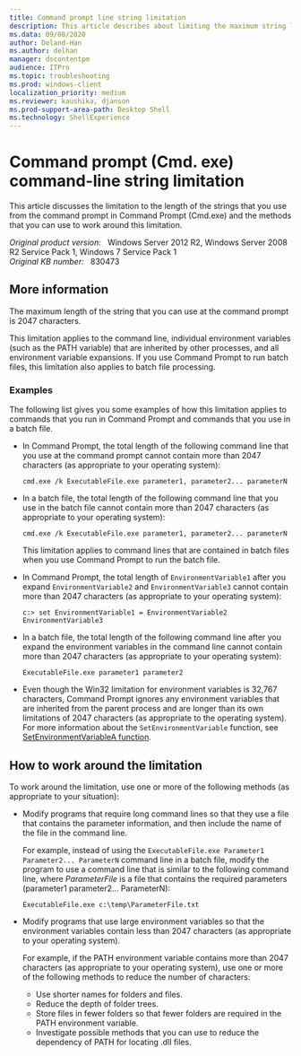 ```yaml
---
title: Command prompt line string limitation
description: This article describes about limiting the maximum string length at the command prompt, and provides solutions to fix the limitation.
ms.data: 09/08/2020
author: Deland-Han
ms.author: delhan
manager: dscontentpm
audience: ITPro
ms.topic: troubleshooting
ms.prod: windows-client
localization_priority: medium
ms.reviewer: kaushika, djanson
ms.prod-support-area-path: Desktop Shell
ms.technology: ShellExperience
---
```

# Command prompt (Cmd. exe) command-line string limitation

This article discusses the limitation to the length of the strings that you use from the command prompt in Command Prompt (Cmd.exe) and the methods that you can use to work around this limitation.

_Original product version:_ &nbsp; Windows Server 2012 R2, Windows Server 2008 R2 Service Pack 1, Windows 7 Service Pack 1  
_Original KB number:_ &nbsp; 830473

## More information

The maximum length of the string that you can use at the command prompt is 2047 characters.

This limitation applies to the command line, individual environment variables (such as the PATH variable) that are inherited by other processes, and all environment variable expansions. If you use Command Prompt to run batch files, this limitation also applies to batch file processing.

### Examples

The following list gives you some examples of how this limitation applies to commands that you run in Command Prompt and commands that you use in a batch file.

- In Command Prompt, the total length of the following command line that you use at the command prompt cannot contain more than 2047 characters (as appropriate to your operating system):

  ```console
  cmd.exe /k ExecutableFile.exe parameter1, parameter2... parameterN
  ```

- In a batch file, the total length of the following command line that you use in the batch file cannot contain more than 2047 characters (as appropriate to your operating system):

  ```console
  cmd.exe /k ExecutableFile.exe parameter1, parameter2... parameterN
  ```

  This limitation applies to command lines that are contained in batch files when you use Command Prompt to run the batch file.

- In Command Prompt, the total length of `EnvironmentVariable1` after you expand `EnvironmentVariable2` and `EnvironmentVariable3` cannot contain more than 2047 characters (as appropriate to your operating system):

  ```console
  c:> set EnvironmentVariable1 = EnvironmentVariable2 EnvironmentVariable3
  ```

- In a batch file, the total length of the following command line after you expand the environment variables in the command line cannot contain more than 2047 characters (as appropriate to your operating system):

  ```console
  ExecutableFile.exe parameter1 parameter2
  ```

- Even though the Win32 limitation for environment variables is 32,767 characters, Command Prompt ignores any environment variables that are inherited from the parent process and are longer than its own limitations of 2047 characters (as appropriate to the operating system). For more information about the `SetEnvironmentVariable` function, see [SetEnvironmentVariableA function](/windows/win32/api/processenv/nf-processenv-setenvironmentvariablea).

## How to work around the limitation

To work around the limitation, use one or more of the following methods (as appropriate to your situation):

- Modify programs that require long command lines so that they use a file that contains the parameter information, and then include the name of the file in the command line.

  For example, instead of using the `ExecutableFile.exe Parameter1 Parameter2... ParameterN` command line in a batch file, modify the program to use a command line that is similar to the following command line, where *ParameterFile* is a file that contains the required parameters (parameter1 parameter2... ParameterN):

  ```console
  ExecutableFile.exe c:\temp\ParameterFile.txt
  ```

- Modify programs that use large environment variables so that the environment variables contain less than 2047 characters (as appropriate to your operating system).

  For example, if the PATH environment variable contains more than 2047 characters (as appropriate to your operating system), use one or more of the following methods to reduce the number of characters:

  - Use shorter names for folders and files.
  - Reduce the depth of folder trees.
  - Store files in fewer folders so that fewer folders are required in the PATH environment variable.
  - Investigate possible methods that you can use to reduce the dependency of PATH for locating .dll files.
